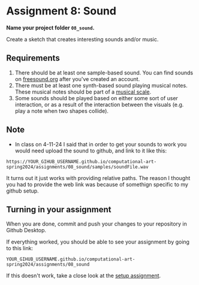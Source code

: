# Assignment 8: Sound

**Name your project folder `08_sound`.**

Create a sketch that creates interesting sounds and/or music.

## Requirements
1. There should be at least one sample-based sound. You can find sounds on [freesound.org](https://freesound.org/) after you've created an account.
1. There must be at least one synth-based sound playing musical notes. These musical notes should be part of a [musical scale](https://github.com/mtreanor/computational-art-spring2024/blob/main/examples/4-8-24/scales.js).
1. Some sounds should be played based on either some sort of user interaction, or as a result of the interaction between the visuals (e.g. play a note when two shapes collide).

## Note
- In class on 4-11-24 I said that in order to get your sounds to work you would need upload the sound to github, and link to it like this:
```
https://YOUR_GIHUB_USERNAME.github.io/computational-art-spring2024/assignments/08_sound/samples/soundFile.wav
```
It turns out it just works with providing relative paths. The reason I thought you had to provide the web link was because of somethign specific to my github setup.

## Turning in your assignment

When you are done, commit and push your changes to your repository in Github Desktop.

If everything worked, you should be able to see your assignment by going to this link:

```
YOUR_GIHUB_USERNAME.github.io/computational-art-spring2024/assignments/08_sound
```

If this doesn't work, take a close look at the [setup assignment](./p5-setup-abstract.html).